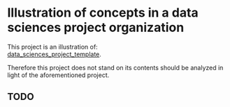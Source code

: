 # Illustration of concepts in a data sciences project organization

This project is an illustration of:  
[data_sciences_project_template](https://github.com/fmv1992/data_sciences_project_template).

Therefore this project does not stand on its contents should be analyzed in
light of the aforementioned project.

## TODO
